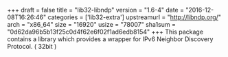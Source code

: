 +++
draft = false
title = "lib32-libndp"
version = "1.6-4"
date = "2016-12-08T16:26:46"
categories = ['lib32-extra']
upstreamurl = "http://libndp.org/"
arch = "x86_64"
size = "16920"
usize = "78007"
sha1sum = "0d62da96b5b13f25c0d4f62e6f02f1ad6edb8154"
+++
This package contains a library which provides a wrapper for IPv6 Neighbor Discovery Protocol. ( 32bit )